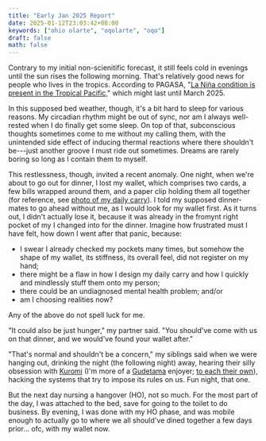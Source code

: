 ```yaml
---
title: "Early Jan 2025 Report"
date: 2025-01-12T23:03:42+08:00
keywords: ["ohio olarte", "oqolarte", "oqo"]
draft: false
math: false
---
```


Contrary to my initial non-scienitific forecast,
it still feels cold in evenings until the sun rises the following
morning. That's relatively good news for people who lives in the tropics.
According to PAGASA, "[La Niña condition is present in the Tropical Pacific,](https://www.pagasa.dost.gov.ph/press-release/170)"
which might last until March 2025.

In this supposed bed weather, though, it's a bit hard to sleep for
various reasons. My circadian rhythm might be out of sync, nor am I
always well-rested when I do finally get some sleep. On top of that,
subconscious thoughts sometimes come
to me without my calling them, with the unintended side effect of
inducing thermal reactions where there shouldn't be---just another
groove I must ride out sometimes. Dreams are rarely boring so long as
I contain them to myself.

This restlessness, though, invited a recent anomaly. One night, when
we're about to go out for dinner, I lost my wallet, which comprises
two cards, a few bills wrapped around them, and a paper clip holding them all
together (for reference, see [photo of my daily carry](/tools)).
I told my supposed dinner-mates to go ahead without me, as I
would look for my wallet first. As it turns out, I didn't actually lose
it, because it was already in the fromynt right pocket of my I changed
into for the dinner. Imagine how frustrated must I have felt, how down I
went after that panic, because:

- I swear I already checked my pockets many times, but somehow the shape
  of my wallet, its stiffness, its overall feel, did not register on my
  hand;
- there might be a flaw in how I design my daily carry and how I quickly
  and mindlessly stuff them onto my person;
- there could be an undiagnosed mental health problem; and/or
- am I choosing realities now?

Any of the above do not spell luck for me.

"It could also be just hunger," my partner said. "You should've come
with us on that dinner, and we would've found your wallet after."

"That's normal and shouldn't be a concern," my siblings said when we
were hanging out, drinking the night (the following night) away, hearing
their silly obsession with
[Kuromi](https://hellokitty.fandom.com/wiki/Kuromi) (I'm more of a
[Gudetama](https://en.wikipedia.org/wiki/Gudetama) enjoyer; [to each their own](/anti-work)), hacking the systems that try to impose its
rules on us. Fun night, that one.

But the next day nursing a hangover (HO), not so much. For the most part
of the day, I was attached to the bed, save for going to the toilet to
do business. By evening, I was done with my HO phase, and was mobile
enough to actually go to where we all should've dined together a few
days prior... ofc, with my wallet now.
